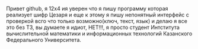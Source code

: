 Привет github, я 12x4 ия уверен что я пишу программу которая реализует шифр Цезаря и еще к этому я пишу непонятный интерфейс с проверкой всго что только возможно(ключ, текст, язык) и делаю я все это без ТЗ, вы думаете я идиот, НЕТ!!!, я просто студент Интститута вычислительной математики и информационных технологий Казанского Федерального Университета.  
